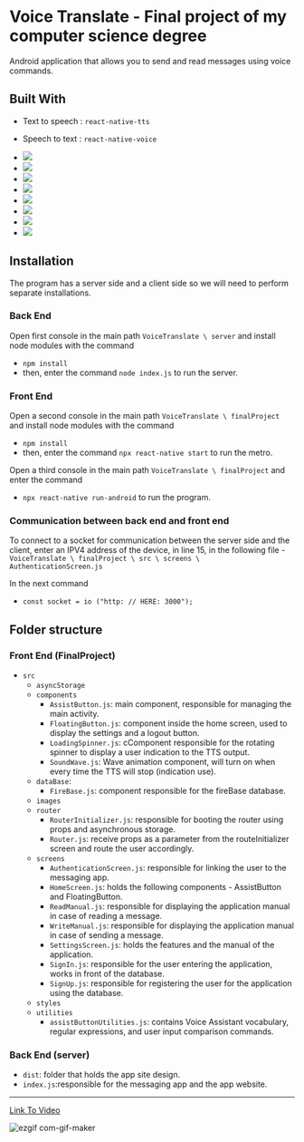 Voice Translate - Final project of my computer science degree
=============================================================
Android application that allows you to send and read messages using voice commands.

## Built With

- Text to speech : `react-native-tts`

- Speech to text : `react-native-voice`

 * <img src="https://img.shields.io/badge/React_Native-20232A?style=for-the-badge&logo=react&logoColor=61DAFB"/>
 * <img src="https://img.shields.io/badge/firebase-ffca28?style=for-the-badge&logo=firebase&logoColor=black"/>
 * <img src="https://img.shields.io/badge/Heroku-430098?style=for-the-badge&logo=heroku&logoColor=white"/>
 * <img src="https://img.shields.io/badge/WhatsApp-25D366?style=for-the-badge&logo=whatsapp&logoColor=white"/>
 * <img src="https://img.shields.io/badge/Node.js-339933?style=for-the-badge&logo=nodedotjs&logoColor=white"/>
 * <img src="https://img.shields.io/badge/Android-3DDC84?style=for-the-badge&logo=android&logoColor=white"/>    
 * <img src="https://img.shields.io/badge/Express.js-000000?style=for-the-badge&logo=express&logoColor=white"/> 
 * <img src="https://img.shields.io/badge/Socket.io-010101?&style=for-the-badge&logo=Socket.io&logoColor=white"/>
    
    
## Installation

The program has a server side and a client side so we will need to perform separate installations.

### Back End 

Open first console in the main path `VoiceTranslate \ server` and install node modules with the command 
- `npm install` 
- then, enter the command `node index.js` to run the server.

### Front End 

Open a second console in the main path `VoiceTranslate \ finalProject` and install node modules with the command
- `npm install `
- then, enter the command `npx react-native start` to run the metro.

Open a third console in the main path `VoiceTranslate \ finalProject`
and enter the command 
- `npx react-native run-android` to run the program.

### Communication between back end and front end

To connect to a socket for communication between the server side and the client, enter an IPV4 address of the device, in line 15, in the following file - 
`VoiceTranslate \ finalProject \ src \ screens \ AuthenticationScreen.js`

In the next command 
- `const socket = io ("http: // HERE: 3000");`


## Folder structure

### Front End (FinalProject)

- `src`
  - `asyncStorage`
  - `components`
    - `AssistButton.js`: main component, responsible for managing the main activity.
    - `FloatingButton.js`: component inside the home screen, used to display the settings and a logout button.
    - `LoadingSpinner.js`: cComponent responsible for the rotating spinner to display a user indication to the TTS output.
    - `SoundWave.js`: Wave animation component, will turn on when every time the TTS will stop (indication use).
  - `dataBase`:
      - `FireBase.js`: component responsible for the fireBase database.
  - `images`
  - `router`
    - `RouterInitializer.js`: responsible for booting the router using props and asynchronous storage.
    - `Router.js`: receive props as a parameter from the routeInitializer screen and route the user accordingly.
  - `screens`
      - `AuthenticationScreen.js`: responsible for linking the user to the messaging app.
      - `HomeScreen.js`: holds the following components - AssistButton and FloatingButton.
      - `ReadManual.js`: responsible for displaying the application manual in case of reading a message.
      - `WriteManual.js`: responsible for displaying the application manual in case of sending a message.
      - `SettingsScreen.js`: holds the features and the manual of the application.
      - `SignIn.js`: responsible for the user entering the application, works in front of the database.
      - `SignUp.js`: responsible for registering the user for the application using the database.
  - `styles`
  - `utilities`
    - `assistButtonUtilities.js`: contains Voice Assistant vocabulary, regular expressions, and user input comparison commands.


### Back End (server)

- `dist`: folder that holds the app site design.
- `index.js`:responsible for the messaging app and the app website.


------------------------------------------

<a href="https://youtu.be/4JjLlzOsjo4 ">Link To Video</a>

![ezgif com-gif-maker](https://user-images.githubusercontent.com/74188589/179405846-026f1b44-ffca-43c1-9b57-1bc2a582c875.gif)

